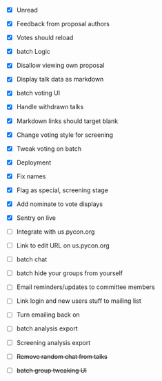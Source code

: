 - [x] Unread
- [x] Feedback from proposal authors
- [x] Votes should reload
- [x] batch Logic
- [x] Disallow viewing own proposal
- [x] Display talk data as markdown
- [x] batch voting UI
- [x] Handle withdrawn talks
- [x] Markdown links should target blank
- [x] Change voting style for screening 
- [x] Tweak voting on batch
- [x] Deployment
- [x] Fix names
- [x] Flag as special, screening stage
- [x] Add nominate to vote displays
- [x] Sentry on live
- [ ] Integrate with us.pycon.org
- [ ] Link to edit URL on us.pycon.org
- [ ] batch chat
- [ ] batch hide your groups from yourself
- [ ] Email reminders/updates to committee members
- [ ] Link login and new users stuff to mailing list
- [ ] Turn emailing back on
- [ ] batch analysis export
- [ ] Screening analysis export
- [ ] ~~Remove random chat from talks~~
- [ ] ~~batch group tweaking UI~~

